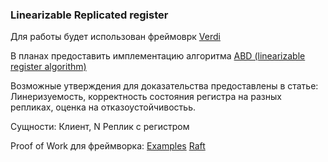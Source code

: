 

### Linearizable Replicated register 

Для работы будет использован фреймоврк [Verdi](https://github.com/uwplse/verdi)

В планах предоставить имплементацию алгоритма [ABD (linearizable register algorithm)](https://groups.csail.mit.edu/tds/papers/Attiya/TM-423.pdf)

Возможные утверждения для доказательства предоставлены в статье:
Линеризуемость, корректность состояния регистра на разных репликах, 
оценка на отказоустойчивостьь.

Сущности:
Клиент, N  Реплик с регистром


Proof of Work для фреймворка:
[Examples](https://github.com/uwplse/verdi/tree/master/theories/Systems)
[Raft](https://github.com/uwplse/verdi-raft)